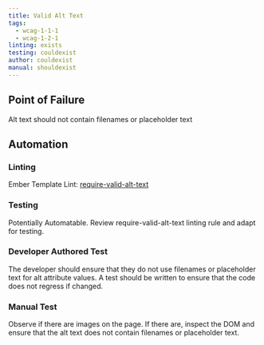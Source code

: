 ```yaml
---
title: Valid Alt Text
tags:
  - wcag-1-1-1
  - wcag-1-2-1
linting: exists
testing: couldexist
author: couldexist
manual: shouldexist
---
```


## Point of Failure
Alt text should not contain filenames or placeholder text

## Automation

### Linting
Ember Template Lint: [require-valid-alt-text](https://github.com/ember-template-lint/ember-template-lint/blob/master/docs/rule/require-valid-alt-text.md)

### Testing
Potentially Automatable. Review require-valid-alt-text linting rule and adapt for testing.

### Developer Authored Test
The developer should ensure that they do not use filenames or placeholder text for alt attribute values. A test should be written to ensure that the code does not regress if changed.

### Manual Test
Observe if there are images on the page. If there are, inspect the DOM and ensure that the alt text does not contain filenames or placeholder text.